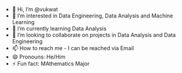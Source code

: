 - 👋 Hi, I’m @vukwat
- 👀 I’m interested in Data Engineering, Data Analysis and Machine Learning
- 🌱 I’m currently learning Data Analysis
- 💞️ I’m looking to collaborate on projects in Data Analysis and Data Engineering 
- 📫 How to reach me - I can be reached via Email 
- 😄 Pronouns: He/Him
- ⚡ Fun fact: MAthematics Major 

<!---
vukwat/vukwat is a ✨ special ✨ repository because its `README.md` (this file) appears on your GitHub profile.
You can click the Preview link to take a look at your changes.
--->
